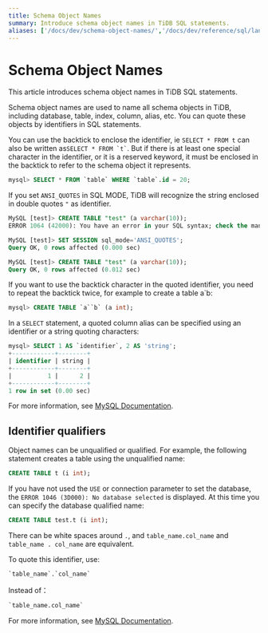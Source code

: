 ```yaml
---
title: Schema Object Names
summary: Introduce schema object names in TiDB SQL statements.
aliases: ['/docs/dev/schema-object-names/','/docs/dev/reference/sql/language-structure/schema-object-names/']
---
```


# Schema Object Names

<!-- markdownlint-disable MD038 -->

This article introduces schema object names in TiDB SQL statements.

Schema object names are used to name all schema objects in TiDB, including database, table, index, column, alias, etc. You can quote these objects by identifiers in SQL statements.

You can use the backtick to enclose the identifier, ie `SELECT * FROM t` can also be written as`` SELECT * FROM `t` ``. But if there is at least one special character in the identifier, or it is a reserved keyword, it must be enclosed in the backtick to refer to the schema object it represents.

```sql
mysql> SELECT * FROM `table` WHERE `table`.id = 20;
```

If you set `ANSI_QUOTES` in SQL MODE, TiDB will recognize the string enclosed in double quotes `"` as identifier.

```sql
MySQL [test]> CREATE TABLE "test" (a varchar(10));
ERROR 1064 (42000): You have an error in your SQL syntax; check the manual that corresponds to your TiDB version for the right syntax to use line 1 column 19 near ""test" (a varchar(10))" 

MySQL [test]> SET SESSION sql_mode='ANSI_QUOTES';
Query OK, 0 rows affected (0.000 sec)

MySQL [test]> CREATE TABLE "test" (a varchar(10));
Query OK, 0 rows affected (0.012 sec)
```

If you want to use the backtick character in the quoted identifier, you need to repeat the backtick twice, for example to create a table a`b:

```sql
mysql> CREATE TABLE `a``b` (a int);
```

In a `SELECT` statement, a quoted column alias can be specified using an identifier or a string quoting characters:

```sql
mysql> SELECT 1 AS `identifier`, 2 AS 'string';
+------------+--------+
| identifier | string |
+------------+--------+
|          1 |      2 |
+------------+--------+
1 row in set (0.00 sec)
```

For more information, see [MySQL Documentation](https://dev.mysql.com/doc/refman/5.7/en/identifiers.html).

## Identifier qualifiers

Object names can be unqualified or qualified. For example, the following statement creates a table using the unqualified name:

```sql
CREATE TABLE t (i int);
```

If you have not used the `USE` or connection parameter to set the database, the `ERROR 1046 (3D000): No database selected` is displayed. At this time you can specify the database qualified name:

```sql
CREATE TABLE test.t (i int);
```

There can be white spaces around `.`, and `table_name.col_name` and `table_name . col_name` are equivalent.

To quote this identifier, use:

```sql
`table_name`.`col_name`
```

Instead of：

```sql
`table_name.col_name`
```

For more information, see [MySQL Documentation](https://dev.mysql.com/doc/refman/5.7/en/identifier-qualifiers.html).

